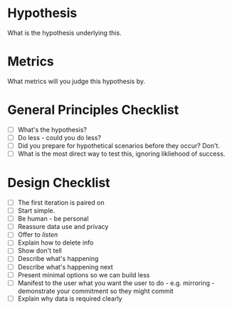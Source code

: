 # Hypothesis

What is the hypothesis underlying this.

# Metrics

What metrics will you judge this hypothesis by.

# General Principles Checklist

- [ ] What's the hypothesis?
- [ ] Do less - could you do less?
- [ ] Did you prepare for hypothetical scenarios before they occur? Don't.
- [ ] What is the most direct way to test this, ignoring likliehood of success.

# Design Checklist

- [ ] The first iteration is paired on
- [ ] Start simple.
- [ ] Be human - be personal
- [ ] Reassure data use and privacy
- [ ] Offer to _listen_
- [ ] Explain how to delete info
- [ ] Show don't tell
- [ ] Describe what's happening
- [ ] Describe what's happening next
- [ ] Present minimal options so we can build less
- [ ] Manifest to the user what you want the user to do - e.g. mirroring - demonstrate your commitment so they might commit
- [ ] Explain why data is required clearly
